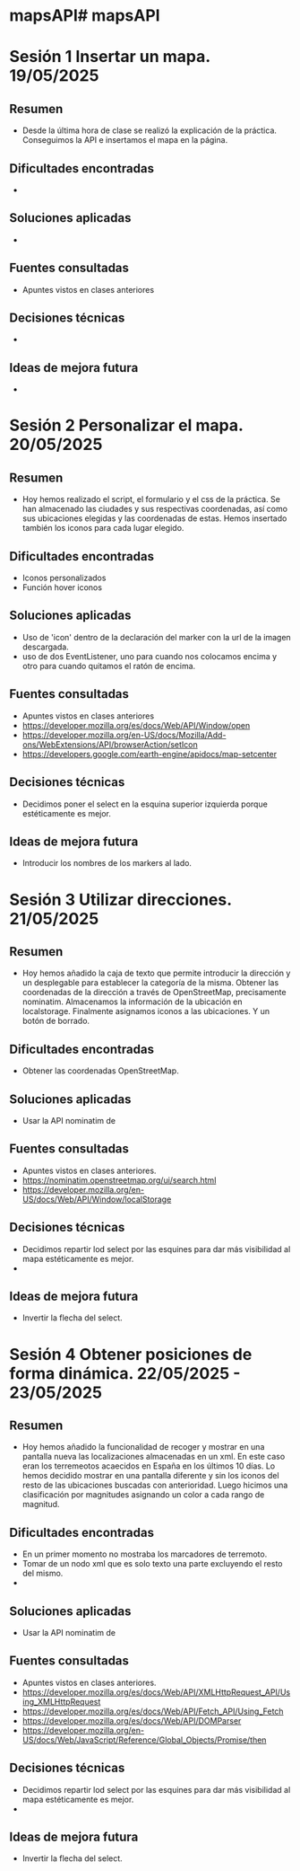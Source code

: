# mapsAPI# mapsAPI
# Sesión 1  Insertar un mapa. 19/05/2025

## Resumen
- Desde la última hora de clase se realizó la explicación de la práctica. Conseguimos la API e insertamos el mapa en la página.

## Dificultades encontradas
- 

## Soluciones aplicadas
- 

## Fuentes consultadas 
- Apuntes vistos en clases anteriores

## Decisiones técnicas
- 

## Ideas de mejora futura
- 



# Sesión 2 Personalizar el mapa. 20/05/2025

## Resumen
- Hoy hemos realizado el script, el formulario y el css de la práctica. Se han almacenado las ciudades y sus respectivas coordenadas, así como sus ubicaciones elegidas y las coordenadas de estas. 
Hemos insertado también los iconos para cada lugar elegido.

## Dificultades encontradas
- Iconos personalizados
- Función hover iconos

## Soluciones aplicadas
- Uso de 'icon' dentro de la declaración del marker con la url de la imagen descargada.
- uso de dos EventListener, uno para cuando nos colocamos encima y otro para cuando quitamos el ratón de encima.

## Fuentes consultadas
- Apuntes vistos en clases anteriores
- https://developer.mozilla.org/es/docs/Web/API/Window/open
- https://developer.mozilla.org/en-US/docs/Mozilla/Add-ons/WebExtensions/API/browserAction/setIcon
- https://developers.google.com/earth-engine/apidocs/map-setcenter

## Decisiones técnicas
- Decidimos poner el select en la esquina superior izquierda porque estéticamente es mejor.

## Ideas de mejora futura
- Introducir los nombres de los markers al lado.

# Sesión 3 Utilizar direcciones. 21/05/2025

## Resumen
- Hoy hemos añadido la caja de texto que permite introducir la dirección y un desplegable para establecer la categoría de la misma. Obtener las coordenadas de la dirección a través de OpenStreetMap, precisamente nominatim. Almacenamos la información de la ubicación en localstorage. Finalmente asignamos iconos a las ubicaciones. Y un botón de borrado.

## Dificultades encontradas
- Obtener las coordenadas OpenStreetMap.

## Soluciones aplicadas
- Usar la API nominatim de 

## Fuentes consultadas
- Apuntes vistos en clases anteriores.
- https://nominatim.openstreetmap.org/ui/search.html
- https://developer.mozilla.org/en-US/docs/Web/API/Window/localStorage

## Decisiones técnicas
- Decidimos repartir lod select por las esquines para dar más visibilidad al mapa estéticamente es mejor.
- 

## Ideas de mejora futura
- Invertir la flecha del select.

# Sesión 4  Obtener posiciones de forma dinámica. 22/05/2025 - 23/05/2025

## Resumen
- Hoy hemos añadido la funcionalidad de recoger y mostrar en una pantalla nueva las localizaciones almacenadas en un xml. En este caso eran los terremeotos acaecidos en España en los últimos 10 días. Lo hemos decidido mostrar en una pantalla diferente y sin los iconos del resto de las ubicaciones buscadas con anterioridad. Luego hicimos una clasificación por magnitudes asignando un color a cada rango de magnitud.

## Dificultades encontradas
- En un primer momento no mostraba los marcadores de terremoto.
- Tomar de un nodo xml que es solo texto una parte excluyendo el resto del mismo.
- 

## Soluciones aplicadas
- Usar la API nominatim de 

## Fuentes consultadas
- Apuntes vistos en clases anteriores.
- https://developer.mozilla.org/es/docs/Web/API/XMLHttpRequest_API/Using_XMLHttpRequest
- https://developer.mozilla.org/es/docs/Web/API/Fetch_API/Using_Fetch
- https://developer.mozilla.org/es/docs/Web/API/DOMParser
- https://developer.mozilla.org/en-US/docs/Web/JavaScript/Reference/Global_Objects/Promise/then

## Decisiones técnicas
- Decidimos repartir lod select por las esquines para dar más visibilidad al mapa estéticamente es mejor.
- 

## Ideas de mejora futura
- Invertir la flecha del select.

